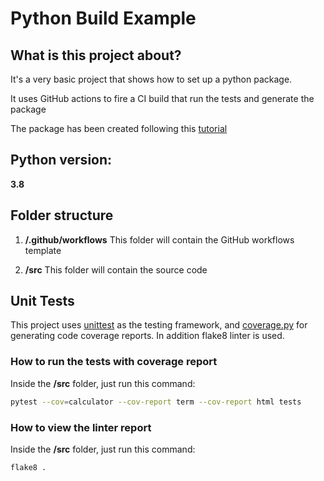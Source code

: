 # Python Build Example

## What is this project about?

It's a very basic project that shows how to set up a python package.

It uses GitHub actions to fire a CI build that run the tests and generate the package

The package has been created following this [tutorial](https://packaging.python.org/tutorials/packaging-projects/)

## Python version:
**3.8**

## Folder structure

1. __/.github/workflows__
    This folder will contain the GitHub workflows template

2. __/src__
    This folder will contain the source code

## Unit Tests

This project uses [unittest](https://docs.python.org/3/library/unittest.html) as the testing framework, and [coverage.py](https://coverage.readthedocs.io/en/coverage-5.4/) for generating code coverage reports. In addition flake8 linter is used.

### How to run the tests with coverage report

Inside the __/src__ folder, just run this command:

````bash
pytest --cov=calculator --cov-report term --cov-report html tests
````
### How to view the linter report

Inside the __/src__ folder, just run this command:

````bash
flake8 .
````
